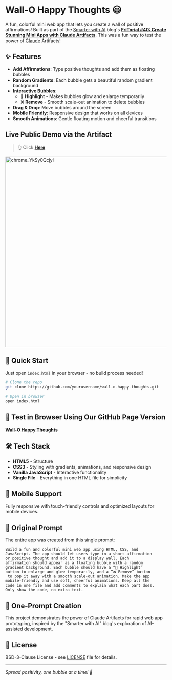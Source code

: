 # Wall-O Happy Thoughts 😃

A fun, colorful mini web app that lets you create a wall of positive affirmations! Built as part of the [Smarter with AI](https://www.smarterwithai.news/) blog's [**FriTorial #40: Create Stunning Mini Apps with Claude Artifacts**](https://www.smarterwithai.news/p/fritorial-40-create-stunning-mini-apps-with-claude-artifact). This was a fun way to test the power of [Claude](https://claude.ai/) Artifacts!

## ✨ Features

- **Add Affirmations**: Type positive thoughts and add them as floating bubbles
- **Random Gradients**: Each bubble gets a beautiful random gradient background
- **Interactive Bubbles**: 
  - 💫 **Highlight** - Makes bubbles glow and enlarge temporarily
  - ❌ **Remove** - Smooth scale-out animation to delete bubbles
- **Drag & Drop**: Move bubbles around the screen
- **Mobile Friendly**: Responsive design that works on all devices
- **Smooth Animations**: Gentle floating motion and cheerful transitions

## Live Public Demo via the Artifact

> 👆 Click [**Here**](https://claude.ai/public/artifacts/7b106b87-42ab-41ee-b263-fccc85471d6e)

<img width="933" height="595" alt="chrome_YkSy0QcjyI" src="https://github.com/user-attachments/assets/ed005d41-92e9-4ab0-bbd1-1c66bc5dcdd3" />

## 🚀 Quick Start

Just open `index.html` in your browser - no build process needed!

```bash
# Clone the repo
git clone https://github.com/yourusername/wall-o-happy-thoughts.git

# Open in browser
open index.html
```
## 🧪 Test in Browser Using Our GitHub Page Version

[**Wall-O Happy Thoughts**](https://thebimsider.github.io/Wall-O-Happy-Thoughts/)

## 🛠️ Tech Stack

- **HTML5** - Structure
- **CSS3** - Styling with gradients, animations, and responsive design
- **Vanilla JavaScript** - Interactive functionality
- **Single File** - Everything in one HTML file for simplicity

## 📱 Mobile Support

Fully responsive with touch-friendly controls and optimized layouts for mobile devices.

## 📝 Original Prompt

The entire app was created from this single prompt:

```
Build a fun and colorful mini web app using HTML, CSS, and
JavaScript. The app should let users type in a short affirmation
or positive thought and add it to a display wall. Each
affirmation should appear as a floating bubble with a random
gradient background. Each bubble should have a “💫 Highlight”
button to enlarge and glow temporarily, and a “❌ Remove” button
 to pop it away with a smooth scale-out animation. Make the app
mobile-friendly and use soft, cheerful animations. Keep all the
code in one file and add comments to explain what each part does.
Only show the code, no extra text.
```

## 🎨 One-Prompt Creation

This project demonstrates the power of Claude Artifacts for rapid web app prototyping, inspired by the "Smarter with AI" blog's exploration of AI-assisted development.

## 📄 License

BSD-3-Clause License - see [LICENSE](LICENSE) file for details.


---

*Spread positivity, one bubble at a time! 🫧*
